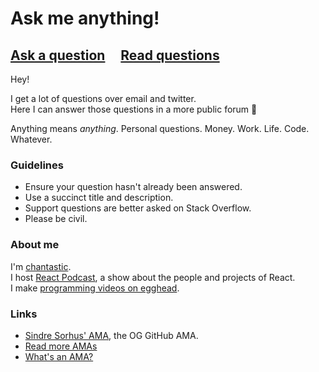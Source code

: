 # Ask me anything!

## [Ask a question](../../issues/new) &nbsp;&nbsp;&nbsp; [Read questions](../../issues?utf8=%E2%9C%93&q=is%3Aissue%20is%3Aclosed%20sort%3Aupdated-desc%20-label%3Ahidden)

Hey!

I get a lot of questions over email and twitter.  
Here I can answer those questions in a more public forum 🤗

Anything means *anything*. Personal questions. Money. Work. Life. Code. Whatever.

### Guidelines

- Ensure your question hasn't already been answered.
- Use a succinct title and description.
- Support questions are better asked on Stack Overflow.
- Please be civil.

### About me

I'm [chantastic](https://twitter.com/chantastic).  
I host [React Podcast](https://reactpodcast.com), a show about the people and projects of React.  
I make [programming videos on egghead](https://egghead.io/instructors/michael-chan?af=1x80ad).


### Links

- [Sindre Sorhus' AMA](https://github.com/sindresorhus/ama), the OG GitHub AMA.
- [Read more AMAs](https://github.com/sindresorhus/amas)
- [What's an AMA?](https://en.wikipedia.org/wiki//r/IAmA)
